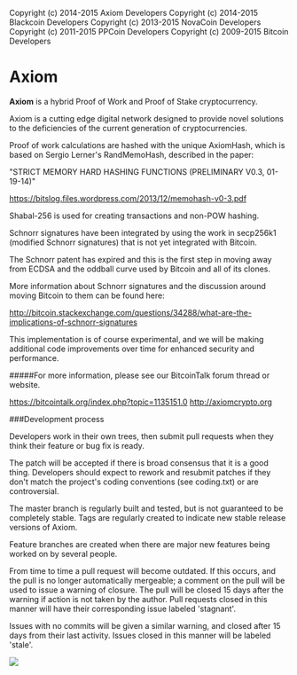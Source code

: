 
Copyright (c) 2014-2015 Axiom Developers
Copyright (c) 2014-2015 Blackcoin Developers
Copyright (c) 2013-2015 NovaCoin Developers
Copyright (c) 2011-2015 PPCoin Developers
Copyright (c) 2009-2015 Bitcoin Developers

Axiom
===================
**Axiom** is a hybrid Proof of Work and Proof of Stake cryptocurrency.


Axiom is a cutting edge digital network designed to provide novel
solutions to the deficiencies of the current generation of cryptocurrencies.

Proof of work calculations are hashed with the unique AxiomHash, which
is based on Sergio Lerner's RandMemoHash, described in the paper:

"STRICT MEMORY HARD HASHING FUNCTIONS (PRELIMINARY V0.3, 01-19-14)"

https://bitslog.files.wordpress.com/2013/12/memohash-v0-3.pdf

Shabal-256 is used for creating transactions and non-POW hashing.


Schnorr signatures have been integrated by using the work in secp256k1 (modified Schnorr signatures) that is not yet integrated with Bitcoin.

The Schnorr patent has expired and this is the first step in moving away from ECDSA and the oddball curve used by Bitcoin and all of its clones.


More information about Schnorr signatures and the discussion around moving Bitcoin to them can be found here:

http://bitcoin.stackexchange.com/questions/34288/what-are-the-implications-of-schnorr-signatures

This implementation is of course experimental, and we will be making additional code improvements over time for enhanced security and performance.



#####For more information, please see our BitcoinTalk forum thread or website.

https://bitcointalk.org/index.php?topic=1135151.0
http://axiomcrypto.org


###Development process


Developers work in their own trees, then submit pull requests when
they think their feature or bug fix is ready.

The patch will be accepted if there is broad consensus that it is a
good thing.  Developers should expect to rework and resubmit patches
if they don't match the project's coding conventions (see coding.txt)
or are controversial.

The master branch is regularly built and tested, but is not guaranteed
to be completely stable. Tags are regularly created to indicate new
stable release versions of Axiom.

Feature branches are created when there are major new features being
worked on by several people.

From time to time a pull request will become outdated. If this occurs, and
the pull is no longer automatically mergeable; a comment on the pull will
be used to issue a warning of closure. The pull will be closed 15 days
after the warning if action is not taken by the author. Pull requests closed
in this manner will have their corresponding issue labeled 'stagnant'.

Issues with no commits will be given a similar warning, and closed after
15 days from their last activity. Issues closed in this manner will be
labeled 'stale'.

[![](https://i.imgur.com/MisSNti.png)](http://axiomcrypto.org)
